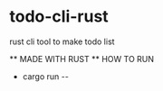 # todo-cli-rust
rust cli tool to make todo list 

** MADE WITH RUST
** HOW TO RUN
- cargo run -- <option> <value>
